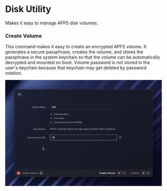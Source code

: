 # Disk Utility

Makes it easy to manage AFPS disk volumes.

### Create Volume

This command makes it easy to create an encrypted APFS volume. It generates a secure passphrase, creates the volume, 
and stores the passphrase in the system keychain so that the volume can be automatically decrypted and mounted on boot. 
Volume password is not stored in the user's keychain because that keychain may get deleted by password rotation.

<img src="media/create-volume-usage.gif" alt="Create Volume Usage">
